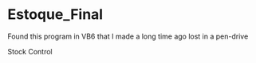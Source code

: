 # Estoque_Final

Found this program in VB6 that I made a long time ago lost in a pen-drive

Stock Control
